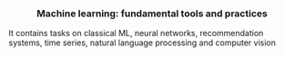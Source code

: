 <h3 align = "center"> Machine learning: fundamental tools and practices </h3>
It contains tasks on classical ML, neural networks, recommendation systems, time series, natural language processing and computer vision
